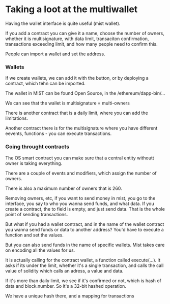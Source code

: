 # Taking a loot at the multiwallet

Having the wallet interface is quite useful (mist wallet).

If you add a contract you can give it a name, choose the number of owners, whether it is multisignature, with data limit, transaciton confirmation, transactions exceeding limit, and how many people need to confirm this.

People can import a wallet and set the address.

### Wallets

If we create wallets, we can add it with the button, or by deploying a contract, which tehn can be imported.

The wallet in MIST can be found Open Source, in the /ethereum/dapp-bin/...

We can see that the wallet is multisignature = multi-owners

There is another contract that is a daily limit, where you can add the limitations.

Another contract there is for the multisignature where you have different eevents, functions - you can execute transactions.

### Going throught contracts

The OS smart contract you can make sure that a central entity withoutt owner is taking everything.

There are a couple of events and modifiers, which assign the number of owners.

There is also a maximum number of owners that is 260.

Removing owners, etc, if you want to send money in mist, you go to the interface, you say to who you wanna send funds, and what data. If you create a contract, the to field is empty, and just send data. That is the whole point of sending transactions.

But what if you had a wallet contract, and in the name of the wallet contract you wanna send funds or data to another address? You'd have to execute a function and set the values.

But you can also send funds in the name of specific wallets. Mist takes care on encoding all the values for us.

It is actually calling for the contract wallet, a function called execute(...). It asks if its under the limit, whether it's a single transaction, and calls the call value of solidity which calls an adress, a value and data.

If it's more than daily limit, we see if it's confirmed or not, which is hash of data and block.number. So it's a 32-bit hashed operation.

We have a unique hash there, and a mapping for transactions